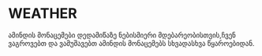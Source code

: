 # WEATHER
ამინდის მონაცემები დედამიწაზე ნებისმიერი მდებარეობისთვის,ჩვენ ვაგროვებთ და ვამუშავებთ ამინდის მონაცემებს სხვადასხვა წყაროებიდან.
